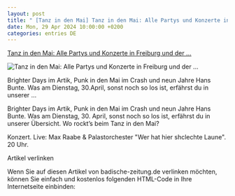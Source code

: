 ```yaml
---
layout: post
title: " [Tanz in den Mai] Tanz in den Mai: Alle Partys und Konzerte in Freiburg und der ..."
date: Mon, 29 Apr 2024 10:00:00 +0200
categories: entries DE
---
```

[Tanz in den Mai: Alle Partys und Konzerte in Freiburg und der ...](https://www.badische-zeitung.de/tanz-in-den-mai-alle-partys-und-konzerte-in-freiburg-und-der-region-im-ueberblick)

![Tanz in den Mai: Alle Partys und Konzerte in Freiburg und der ...](https://ais.badische-zeitung.de/piece/14/2a/a2/94/338338452.jpg)

Brighter Days im Artik, Punk in den Mai im Crash und neun Jahre Hans Bunte. Was am Dienstag, 30.April, sonst noch so los ist, erfährst du in unserer ...

Brighter Days im Artik, Punk in den Mai im Crash und neun Jahre Hans Bunte. Was am Dienstag, 30. April, sonst noch so los ist, erfährst du in unserer Übersicht. Wo rockt’s beim Tanz in den Mai?

Konzert. Live: Max Raabe & Palastorchester "Wer hat hier shclechte Laune". 20 Uhr.

>

Artikel verlinken

Wenn Sie auf diesen Artikel von badische-zeitung.de verlinken möchten, können Sie einfach und kostenlos folgenden HTML-Code in Ihre Internetseite einbinden:

